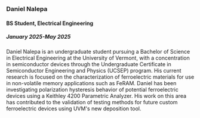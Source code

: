 ### Daniel Nalepa
#### BS Student, Electrical Engineering
##### January 2025-May 2025

Daniel Nalepa is an undergraduate student pursuing a Bachelor of Science in Electrical Engineering at the University of Vermont, with a concentration in semiconductor devices through the Undergraduate Certificate in Semiconductor Engineering and Physics (UCSEP) program. His current research is focused on the characterization of ferroelectric materials for use in non-volatile memory applications such as FeRAM. Daniel has been investigating polarization hysteresis behavior of potential ferroelectric devices using a Keithley 4200 Parametric Analyzer. His work on this area has contributed to the validation of testing methods for future custom ferroelectric devices using UVM's new deposition tool.